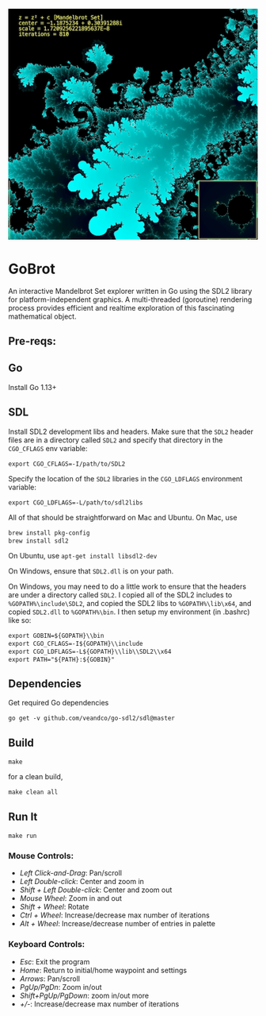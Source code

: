 <!--
Copyright (c) 2019, 2024 Thomas Mikalsen. Subject to the MIT License
-->

![alt gobrot](./doc/gobrot.png "Gobrot")


GoBrot
======

An interactive Mandelbrot Set explorer written in Go using the SDL2
library for platform-independent graphics. A multi-threaded (goroutine)
rendering process provides efficient and realtime exploration of this
fascinating mathematical object.

Pre-reqs:
---------

## Go

Install Go 1.13+

## SDL

Install SDL2 development libs and headers. Make sure that the `SDL2` header
files are in a directory called `SDL2` and specify that directory in the
`CGO_CFLAGS` env variable:  
```
export CGO_CFLAGS=-I/path/to/SDL2
```

Specify the location of the `SDL2` libraries in the `CGO_LDFLAGS` environment
variable:
```
export CGO_LDFLAGS=-L/path/to/sdl2libs
```

All of that should be straightforward on Mac and Ubuntu.
On Mac, use
```
brew install pkg-config
brew install sdl2
```

On Ubuntu, use `apt-get install libsdl2-dev`

On Windows, ensure that `SDL2.dll` is on your path.

On Windows, you may need to do a little work to ensure that the headers are
under a directory called `SDL2`. I copied all of the SDL2 includes to
`%GOPATH%\include\SDL2`, and copied the SDL2 libs to `%GOPATH%\lib\x64`, and copied `SDL2.dll` to
`%GOPATH%\bin`. I then setup my environment (in .bashrc) like so:

```
export GOBIN=${GOPATH}\\bin
export CGO_CFLAGS=-I${GOPATH}\\include
export CGO_LDFLAGS=-L${GOPATH}\\lib\\SDL2\\x64
export PATH="${PATH}:${GOBIN}"
```


Dependencies
------------

Get required Go dependencies

```
go get -v github.com/veandco/go-sdl2/sdl@master
```

Build
-----


```
make
```

for a clean build,
```
make clean all
```

Run It
------

```
make run
```

### Mouse Controls:

 * *Left Click-and-Drag*: Pan/scroll
 * *Left Double-click*: Center and zoom in
 * *Shift + Left Double-click*: Center and zoom out
 * *Mouse Wheel*: Zoom in and out
 * *Shift + Wheel*: Rotate
 * *Ctrl + Wheel*: Increase/decrease max number of iterations
 * *Alt + Wheel*: Increase/decrease number of entries in palette

### Keyboard Controls:
 * *Esc*: Exit the program
 * *Home*: Return to initial/home waypoint and settings
 * *Arrows*: Pan/scroll
 * *PgUp/PgDn*: Zoom in/out
 * *Shift+PgUp/PgDown*: zoom in/out more
 * *+/-*: Increase/decrease max number of iterations

